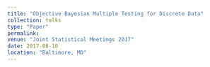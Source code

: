 ```yaml
---
title: "Objective Bayesian Multiple Testing for Discrete Data"
collection: talks
type: "Paper"
permalink: 
venue: "Joint Statistical Meetings 2017"
date: 2017-08-10
location: "Baltimore, MD"
---
```

